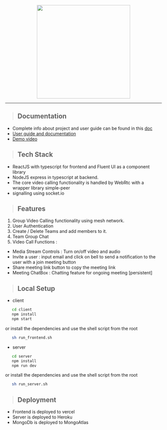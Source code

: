 <p align="center">
  <img height="300px"src="docs/hero.png" />
</p>
<hr />

> ## Documentation
- Complete info about project and user guide can be found in this [doc](https://github.com/akshatgarg12/Microsoft-engage-project/blob/main/docs/doc.pdf) 
- [User guide and documentation](https://docs.google.com/document/d/10dPu8eNqgqIco803z9e7D7Gf9fN4D9HgAuBp5E7uplg/edit?usp=sharing)
- [Demo video](https://youtu.be/phvBMyWoxxk)

> ## Tech Stack 
- ReactJS with typescript for frontend and Fluent UI as a component library 
- NodeJS express in typescript at backend.
- The core video calling functionality is handled by WebRtc with a wrapper library simple-peer  
- signalling using socket.io

> ## Features
1. Group Video Calling functionality using mesh network.
2. User Authentication 
3. Create / Delete Teams and add members to it.
4. Team Group Chat 
5. Video Call Functions : 
  - Media Stream Controls : Turn on/off video and audio
  - Invite a user : input email and click on bell to send a notification to the user with a join meeting button
  - Share meeting link button to copy the meeting link
  - Meeting ChatBox : Chatting feature for ongoing meeting [persistent]

> ## Local Setup
- client
```sh
   cd client
   npm install 
   npm start
```
or 
install the dependencies and use the shell script from the root
```sh
   sh run_frontend.sh
```
- server
```sh
   cd server
   npm install 
   npm run dev
```
or 
install the dependencies and use the shell script from the root
```sh
   sh run_server.sh
```
> ## Deployment
- Frontend is deployed to vercel 
- Server is deployed to Heroku
- MongoDb is deployed to MongoAtlas